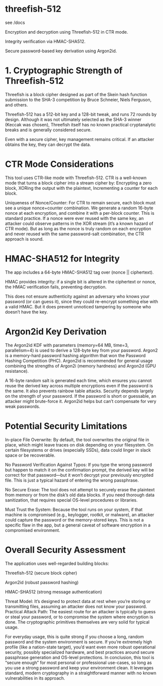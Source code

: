 # threefish-512


see /docs


Encryption and decryption using Threefish-512 in CTR mode.

Integrity verification via HMAC-SHA512.

Secure password-based key derivation using Argon2id.

# 1. Cryptographic Strength of Threefish-512
Threefish is a block cipher designed as part of the Skein hash function submission to the SHA-3 competition by Bruce Schneier, Niels Ferguson, and others.

Threefish-512 has a 512-bit key and a 128-bit tweak, and runs 72 rounds by design. Although it was not ultimately selected as the SHA-3 winner (Keccak was chosen), Threefish itself has no known practical cryptanalytic breaks and is generally considered secure.

Even with a secure cipher, key management remains critical. If an attacker obtains the key, they can decrypt the data.

 # CTR Mode Considerations
This tool uses CTR-like mode with Threefish-512. CTR is a well-known mode that turns a block cipher into a stream cipher by:
Encrypting a zero block,
XORing the output with the plaintext,
Incrementing a counter for each block.

Uniqueness of Nonce/Counter: For CTR to remain secure, each block must see a unique nonce+counter combination. We generate a random 16-byte nonce at each encryption, and combine it with a per-block counter. This is standard practice. If a nonce were ever reused with the same key, an attacker could observe patterns in the XOR stream (it’s a known hazard of CTR mode). But as long as the nonce is truly random on each encryption and never reused with the same password-salt combination, the CTR approach is sound.

# HMAC-SHA512 for Integrity
The app includes a 64-byte HMAC-SHA512 tag over (nonce || ciphertext).

HMAC provides integrity: if a single bit is altered in the ciphertext or nonce, the HMAC verification fails, preventing decryption.

This does not ensure authenticity against an adversary who knows your password (or can guess it), since they could re-encrypt something else with a valid HMAC. But it does prevent unnoticed tampering by someone who doesn’t have the key.


# Argon2id Key Derivation
The Argon2id KDF with parameters (memory=64 MB, time=3, parallelism=4) is used to derive a 128-byte key from your password.
Argon2 is a memory-hard password hashing algorithm that won the Password Hashing Competition (PHC). Argon2id is recommended for general usage combining the strengths of Argon2i (memory hardness) and Argon2d (GPU resistance).

A 16-byte random salt is generated each time, which ensures you cannot reuse the derived key across multiple encryptions even if the password is the same. It also prevents rainbow table attacks.
Security depends largely on the strength of your password. If the password is short or guessable, an attacker might brute-force it. Argon2id helps but can’t compensate for very weak passwords.


# Potential Security Limitations
In-place File Overwrite: By default, the tool overwrites the original file in place, which might leave traces on disk depending on your filesystem. On certain filesystems or drives (especially SSDs), data could linger in slack space or be recoverable.

No Password Verification Against Typos: If you type the wrong password but happen to match it on the confirmation prompt, the derived key will be correct for that password—but it won’t decrypt your previously encrypted file. This is just a typical hazard of entering the wrong passphrase.

No Secure Erase: The tool does not attempt to securely erase the plaintext from memory or from the disk’s old data blocks. If you need thorough data sanitization, that requires special OS-level procedures or libraries.

Must Trust the System: Because the tool runs on your system, if that machine is compromised (e.g., keylogger, rootkit, or malware), an attacker could capture the password or the memory-stored keys. This is not a specific flaw in the app, but a general caveat of software encryption in a compromised environment.


# Overall Security Assessment
The application uses well-regarded building blocks:

Threefish-512 (secure block cipher)

Argon2id (robust password hashing)

HMAC-SHA512 (strong message authentication)

Threat Model: It’s designed to protect data at rest when you’re storing or transmitting files, assuming an attacker does not know your password.
Practical Attack Path: The easiest route for an attacker is typically to guess or steal your password, or to compromise the system where encryption is done. The cryptographic primitives themselves are very solid for typical usage.

For everyday usage, this is quite strong if you choose a long, random password and the system environment is secure. If you’re extremely high profile (like a nation-state target), you’d want even more robust operational security, possibly specialized hardware, and best practices around secure passphrase generation and OS-level protections.
In conclusion, this tool is “secure enough” for most personal or professional use-cases, so long as you use a strong password and keep your environment clean. It leverages standard, modern cryptography in a straightforward manner with no known vulnerabilities in its approach.






















